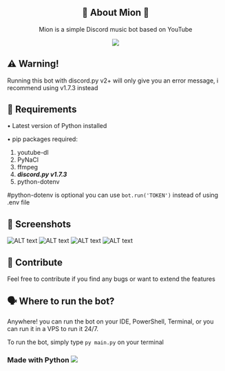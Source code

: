 <h2 align="center">🎵 About Mion 🎵</h2>
<p align="center">Mion is a simple Discord music bot based on YouTube</p>
<p align="center">
  <img src="https://i.ibb.co/jM5MZ5R/github.jpg" />
</p>

<h2>⚠️ Warning!</h2>

Running this bot with discord.py v2+ will only give you an error message, i recommend using v1.7.3 instead

<h2>🤖 Requirements</h2>

• Latest version of Python installed

• pip packages required:

  1. youtube-dl
  2. PyNaCl
  3. ffmpeg
  4. ***discord.py v1.7.3***
  5. python-dotenv 

#python-dotenv is optional you can use `bot.run('TOKEN')` instead of using .env file

<h2>📸 Screenshots</h2

![ALT text](https://i.ibb.co/XL8jm5G/1.png)
![ALT text](https://i.ibb.co/pWFQZ8L/2.png)
![ALT text](https://i.ibb.co/P1Jx6T6/3.png)
![ALT text](https://i.ibb.co/kSFCNJs/4.png)

<h2>🤝 Contribute</h2>
<p>Feel free to contribute if you find any bugs or want to extend the features</p>

<h2>🗣️ Where to run the bot?</h2>

Anywhere! you can run the bot on your IDE, PowerShell, Terminal, or you can run it in a VPS to run it 24/7.

To run the bot, simply type `py main.py` on your terminal

<h3>Made with Python  <img src="https://i.ibb.co/dQG1Lzh/python3.png" /></h3> 
